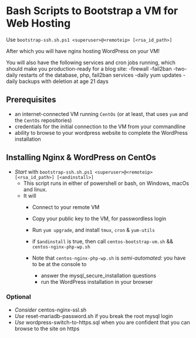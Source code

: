 # Bash Scripts to Bootstrap a VM for Web Hosting

Use `bootstrap-ssh.sh.ps1 <superuser>@<remoteip> [<rsa_id_path>]`

After which you will have nginx hosting WordPress on your VM!

You will also have the following services and cron jobs running, which should make you production-ready for a blog site:
  -firewall
  -fail2ban
  -two-daily restarts of the database, php, fail2ban services
  -daily yum updates
  -daily backups with deletion at age 21 days

## Prerequisites

- an internet-connected VM running `CentOs` (or at least, that uses `yum` and the `CentOs` repositories)
- credentials for the initial connection to the VM from your commandline
- ability to browse to your wordpress website to complete the WordPress installation

## Installing Nginx & WordPress on CentOs

- *Start* with `bootstrap-ssh.sh.ps1 <superuser>@<remoteip> [<rsa_id_path>] [<andinstall>] `  
  - This script runs in either of powershell or bash, on Windows, macOs and linux.
  - It will 
    - Connect to your remote VM
    - Copy your public key to the VM, for passwordless login
    - Run `yum upgrade`, and install `tmux`, `cron` & `yum-utils`
    - if `$andinstall` is true, then call `centos-bootstrap-vm.sh` && `centos-nginx-php-wp.sh`

    - Note that `centos-nginx-php-wp.sh` is *semi-automated:* 
      you have to be at the console to 
      - answer the mysql_secure_installation questions
  	  - run the WordPress installation in your browser

### Optional
- *Consider* centos-nginx-ssl.sh
- *Use* reset-mariadb-password.sh if you break the root mysql login
- *Use* wordpress-switch-to-https.sql when you are confident that you can browse to the site on https
